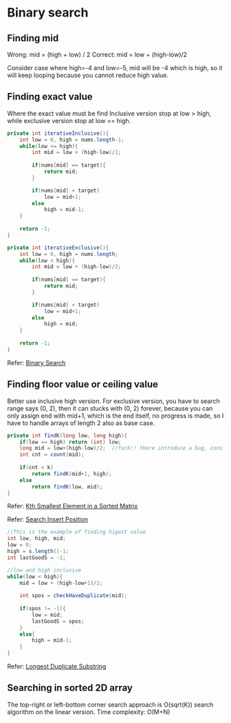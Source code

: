 # Binary search

## Finding mid

Wrong: mid = (high + low) / 2
Correct: mid = low + (high-low)/2

Consider case where high=-4 and low=-5, mid will be -4 which is high, so it will keep looping because you cannot reduce high value.

## Finding exact value

Where the exact value must be find
Inclusive version stop at low > high, while exclusive version stop at low == high.

```java
private int iterativeInclusive(){
    int low = 0, high = nums.length-1;
    while(low <= high){
        int mid = low + (high-low)/2;
    
        if(nums[mid] == target){
            return mid;
        }

        if(nums[mid] < target)
            low = mid+1;
        else
            high = mid-1;
    }
    
    return -1;
}

private int iterativeExclusive(){
    int low = 0, high = nums.length;
    while(low < high){
        int mid = low + (high-low)/2;
    
        if(nums[mid] == target){
            return mid;
        }

        if(nums[mid] < target)
            low = mid+1;
        else
            high = mid;
    }
    
    return -1;
}
```

Refer: [Binary Search](https://leetcode.com/submissions/detail/692206573/)


## Finding floor value or ceiling value

Better use inclusive high version.
For exclusive version, you have to search range says (0, 2),
then it can stucks with (0, 2) forever, because you can only assign end with mid+1, which is the end itself, no progress is made, so I have to handle arrays of length 2 also as base case.

```java
private int findK(long low, long high){
    if(low == high) return (int) low;
    long mid = low+(high-low)/2;  //fuck!! there introduce a bug, consider case -5, -4.
    int cnt = count(mid);
    
    if(cnt < k)
        return findK(mid+1, high);
    else
        return findK(low, mid);
}
```

Refer: [Kth Smallest Element in a Sorted Matrix](https://leetcode.com/problems/kth-smallest-element-in-a-sorted-matrix/submissions/)

Refer: [Search Insert Position](https://leetcode.com/problems/search-insert-position/)

```java
//This is the example of finding higest value
int low, high, mid;
low = 0;
high = s.length()-1;
int lastGoodS = -1;

//low and high inclusive
while(low < high){
    mid = low + (high-low+1)/2;
    
    int spos = checkHaveDuplicate(mid);
    
    if(spos != -1){
        low = mid;
        lastGoodS = spos;
    }
    else{
        high = mid-1;
    }
}
```

Refer: [Longest Duplicate Substring](https://leetcode.com/submissions/detail/696974797/)


## Searching in sorted 2D array

The top-right or left-bottom corner search approach is O(sqrt(K)) search algorithm on the linear version. 
Time complexity: O(M+N)


